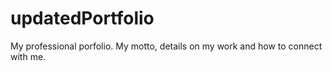 # updatedPortfolio
My professional porfolio. My motto, details on my work and how to connect with me.